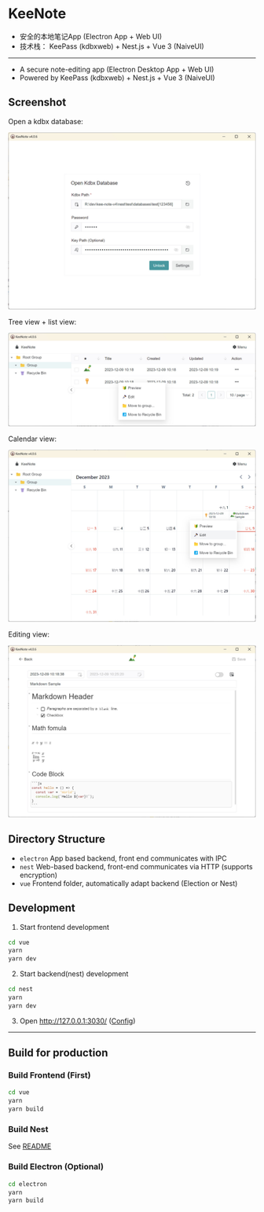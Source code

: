 # KeeNote

- 安全的本地笔记App (Electron App + Web UI)
- 技术栈： KeePass (kdbxweb) + Nest.js + Vue 3 (NaiveUI)

---

- A secure note-editing app (Electron Desktop App + Web UI)
- Powered by KeePass (kdbxweb) + Nest.js + Vue 3 (NaiveUI)

## Screenshot

Open a kdbx database:

![screenshot](./nest/test/screenshot1.jpg)

Tree view + list view:

![screenshot](./nest/test/screenshot2.jpg)

Calendar view:

![screenshot](./nest/test/screenshot4.jpg)

Editing view:

![screenshot](./nest/test/screenshot3.jpg)


## Directory Structure

- `electron` App based backend, front end communicates with IPC
- `nest` Web-based backend, front-end communicates via HTTP (supports encryption)
- `vue` Frontend folder, automatically adapt backend (Election or Nest)

## Development

1. Start frontend development

```sh
cd vue
yarn
yarn dev
```

2. Start backend(nest) development

```sh
cd nest
yarn
yarn dev
```

3. Open http://127.0.0.1:3030/ ([Config](./vue/vite.config.ts))

---

## Build for production

### Build Frontend (First)

```sh
cd vue
yarn
yarn build
```

### Build Nest

See [README](./nest/README.md)

### Build Electron (Optional)

```sh
cd electron
yarn
yarn build
```
